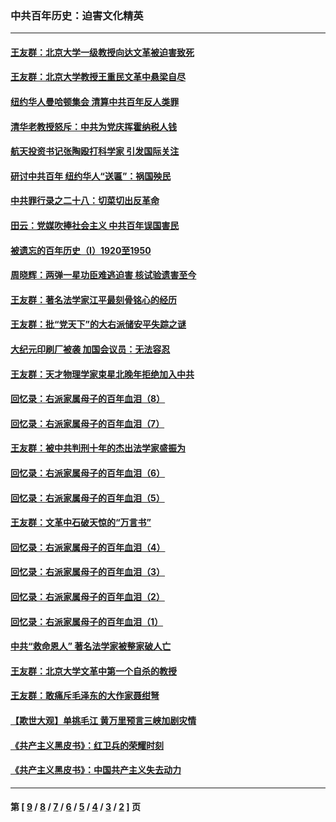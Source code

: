 ### 中共百年历史：迫害文化精英
---
#### [王友群：北京大学一级教授向达文革被迫害致死](../../pages/nf1176111/n13150966.md?09200430) 
#### [王友群：北京大学教授王重民文革中悬梁自尽](../../pages/nf1176111/n13084645.md?09200430) 
#### [纽约华人曼哈顿集会 清算中共百年反人类罪](../../pages/nf1176111/n13084157.md?09200430) 
#### [清华老教授怒斥：中共为党庆挥霍纳税人钱](../../pages/nf1176111/n13071430.md?09200430) 
#### [航天投资书记张陶殴打科学家 引发国际关注](../../pages/nf1176111/n13069132.md?09200430) 
#### [研讨中共百年 纽约华人“送匾”：祸国殃民](../../pages/nf1176111/n13057367.md?09200430) 
#### [中共罪行录之二十八：切菜切出反革命](../../pages/nf1176111/n13030600.md?09200430) 
#### [田云：党媒吹捧社会主义 中共百年误国害民](../../pages/nf1176111/n13006682.md?09200430) 
#### [被遗忘的百年历史（I）1920至1950](../../pages/nf1176111/n12986411.md?09200430) 
#### [周晓辉：两弹一星功臣难逃迫害 核试验遗害至今](../../pages/nf1176111/n12974997.md?09200430) 
#### [王友群：著名法学家江平最刻骨铭心的经历](../../pages/nf1176111/n12970787.md?09200430) 
#### [王友群：批“党天下”的大右派储安平失踪之谜](../../pages/nf1176111/n12954229.md?09200430) 
#### [大纪元印刷厂被袭 加国会议员：无法容忍](../../pages/nf1176111/n12883028.md?09200430) 
#### [王友群：天才物理学家束星北晚年拒绝加入中共](../../pages/nf1176111/n12792913.md?09200430) 
#### [回忆录：右派家属母子的百年血泪（8）](../../pages/nf1176111/n12706196.md?09200430) 
#### [回忆录：右派家属母子的百年血泪（7）](../../pages/nf1176111/n12706191.md?09200430) 
#### [王友群：被中共判刑十年的杰出法学家盛振为](../../pages/nf1176111/n12706141.md?09200430) 
#### [回忆录：右派家属母子的百年血泪（6）](../../pages/nf1176111/n12698863.md?09200430) 
#### [回忆录：右派家属母子的百年血泪（5）](../../pages/nf1176111/n12692515.md?09200430) 
#### [王友群：文革中石破天惊的“万言书”](../../pages/nf1176111/n12690994.md?09200430) 
#### [回忆录：右派家属母子的百年血泪（4）](../../pages/nf1176111/n12686410.md?09200430) 
#### [回忆录：右派家属母子的百年血泪（3）](../../pages/nf1176111/n12683820.md?09200430) 
#### [回忆录：右派家属母子的百年血泪（2）](../../pages/nf1176111/n12679738.md?09200430) 
#### [回忆录：右派家属母子的百年血泪（1）](../../pages/nf1176111/n12678112.md?09200430) 
#### [中共“救命恩人” 著名法学家被整家破人亡](../../pages/nf1176111/n12658168.md?09200430) 
#### [王友群：北京大学文革中第一个自杀的教授](../../pages/nf1176111/n12632697.md?09200430) 
#### [王友群：敢痛斥毛泽东的大作家聂绀弩](../../pages/nf1176111/n12384788.md?09200430) 
#### [【欺世大观】单挑毛江 黄万里预言三峡加剧灾情](../../pages/nf1176111/n12357101.md?09200430) 
#### [《共产主义黑皮书》：红卫兵的荣耀时刻](../../pages/nf1176111/n12190329.md?09200430) 
#### [《共产主义黑皮书》：中国共产主义失去动力](../../pages/nf1176111/n12168749.md?09200430) 

---
#### 第 [ [9](./9.md?09200430) / [8](./8.md?09200430) / [7](./7.md?09200430) / [6](./6.md?09200430) / [5](./5.md?09200430) / [4](./4.md?09200430) / [3](./3.md?09200430) / [2](./2.md?09200430) ] 页
